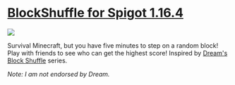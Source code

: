 # [BlockShuffle for Spigot 1.16.4](https://www.spigotmc.org/resources/blockshuffle.86399/)

<img src="https://www.spigotmc.org/attachments/blockshuffle-jpg.574595/">

Survival Minecraft, but you have five minutes to step on a random block!
Play with friends to see who can get the highest score! Inspired by [Dream's Block Shuffle](https://www.youtube.com/watch?v=p34C7fNFgTA) series.

_Note: I am not endorsed by Dream._
